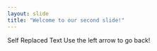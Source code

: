 ```yaml
---
layout: slide
title: "Welcome to our second slide!"
---
```

Self Replaced Text
Use the left arrow to go back!
